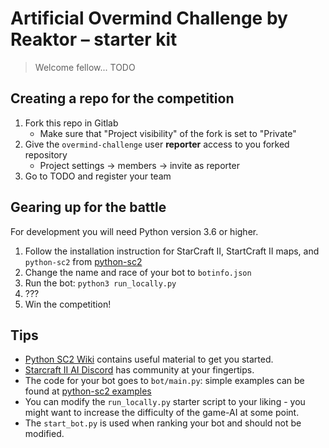 # Artificial Overmind Challenge by Reaktor – starter kit

>Welcome fellow... TODO

## Creating a repo for the competition

1. Fork this repo in Gitlab
    * Make sure that "Project visibility" of the fork is set to "Private"
2. Give the `overmind-challenge` user **reporter** access to you forked repository
    * Project settings -> members -> invite as reporter
4. Go to TODO and register your team

## Gearing up for the battle

For development you will need Python version 3.6 or higher.

1. Follow the installation instruction for StarCraft II, StartCraft II maps, and `python-sc2` from [python-sc2](https://github.com/Dentosal/python-sc2/blob/master/README.md)
2. Change the name and race of your bot to `botinfo.json`
3. Run the bot: `python3 run_locally.py`
4. ???
5. Win the competition!

## Tips

- [Python SC2 Wiki](https://github.com/Dentosal/python-sc2/wiki) contains useful material to get you started.
- [Starcraft II AI Discord](https://discord.gg/qTZ65sh) has community at your fingertips.
- The code for your bot goes to `bot/main.py`: simple examples can be found at [python-sc2 examples](https://github.com/Dentosal/python-sc2/tree/master/examples)
- You can modify the `run_locally.py` starter script to your liking - you might want to increase the difficulty of the game-AI at some point.
- The `start_bot.py` is used when ranking your bot and should not be modified.
